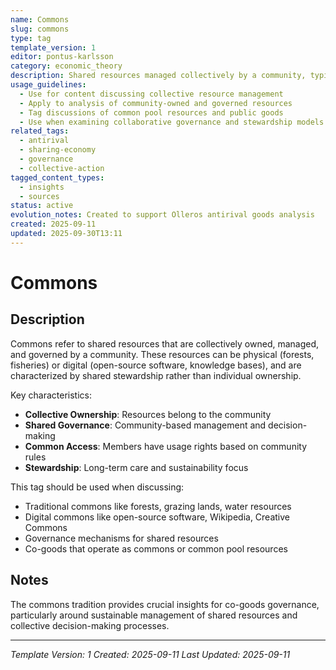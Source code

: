 ```yaml
---
name: Commons
slug: commons
type: tag
template_version: 1
editor: pontus-karlsson
category: economic_theory
description: Shared resources managed collectively by a community, typically involving common ownership and collaborative governance
usage_guidelines:
  - Use for content discussing collective resource management
  - Apply to analysis of community-owned and governed resources
  - Tag discussions of common pool resources and public goods
  - Use when examining collaborative governance and stewardship models
related_tags:
  - antirival
  - sharing-economy
  - governance
  - collective-action
tagged_content_types:
  - insights
  - sources
status: active
evolution_notes: Created to support Olleros antirival goods analysis
created: 2025-09-11
updated: 2025-09-30T13:11
---
```


# Commons

## Description
Commons refer to shared resources that are collectively owned, managed, and governed by a community. These resources can be physical (forests, fisheries) or digital (open-source software, knowledge bases), and are characterized by shared stewardship rather than individual ownership.

Key characteristics:
- **Collective Ownership**: Resources belong to the community
- **Shared Governance**: Community-based management and decision-making
- **Common Access**: Members have usage rights based on community rules
- **Stewardship**: Long-term care and sustainability focus

This tag should be used when discussing:
- Traditional commons like forests, grazing lands, water resources
- Digital commons like open-source software, Wikipedia, Creative Commons
- Governance mechanisms for shared resources
- Co-goods that operate as commons or common pool resources

## Notes
The commons tradition provides crucial insights for co-goods governance, particularly around sustainable management of shared resources and collective decision-making processes.

---
*Template Version: 1*
*Created: 2025-09-11*
*Last Updated: 2025-09-11*